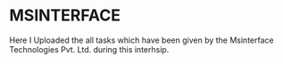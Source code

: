 # MSINTERFACE
Here I Uploaded the all tasks which have been given by the Msinterface Technologies Pvt. Ltd. during this interhsip.
